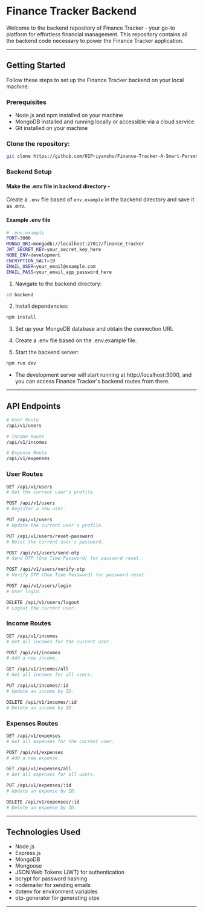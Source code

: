 # Finance Tracker Backend

Welcome to the backend repository of Finance Tracker - your go-to platform for effortless financial management. This repository contains all the backend code necessary to power the Finance Tracker application.

<hr/>

## Getting Started

Follow these steps to set up the Finance Tracker backend on your local machine:

### Prerequisites

- Node.js and npm installed on your machine
- MongoDB installed and running locally or accessible via a cloud service
- Git installed on your machine

### Clone the repository:

```bash
git clone https://github.com/01Priyanshu/Finance-Tracker-A-Smart-Personal-Finance-Management-System.git
```

### Backend Setup

#### Make the .env file in backend directory -

Create a `.env` file based of `env.example` in the backend directory and save it as .env.

#### Example .env file

```bash
# .env.example
PORT=3000
MONGO_URI=mongodb://localhost:27017/finance_tracker
JWT_SECRET_KEY=your_secret_key_here
NODE_ENV=development
ENCRYPTION_SALT=10
EMAIL_USER=your_email@example.com
EMAIL_PASS=your_email_app_password_here
```

1. Navigate to the backend directory:

```bash
cd backend
```

2. Install dependencies:

```bash
npm install
```

3. Set up your MongoDB database and obtain the connection URI.

4. Create a .env file based on the .env.example file.

5. Start the backend server:

```bash
npm run dev
```

- The development server will start running at http://localhost:3000, and you can access Finance Tracker's backend routes from there.

<hr/>

## API Endpoints

```bash
# User Route
/api/v1/users
```

```bash
# Income Route
/api/v1/incomes
```

```bash
# Expense Route
/api/v1/expenses
```

### User Routes

```bash
GET /api/v1/users
# Get the current user's profile.
```

```bash
POST /api/v1/users
# Register a new user.
```

```bash
PUT /api/v1/users
# Update the current user's profile.
```

```bash
PUT /api/v1/users/reset-password
# Reset the current user's password.
```

```bash
POST /api/v1/users/send-otp
# Send OTP (One Time Password) for password reset.
```

```bash
POST /api/v1/users/verify-otp
# Verify OTP (One Time Password) for password reset.
```

```bash
POST /api/v1/users/login
# User login.
```

```bash
DELETE /api/v1/users/logout
# Logout the current user.
```

### Income Routes

```bash
GET /api/v1/incomes
# Get all incomes for the current user.
```

```bash
POST /api/v1/incomes
# Add a new income.
```

```bash
GET /api/v1/incomes/all
# Get all incomes for all users.
```

```bash
PUT /api/v1/incomes/:id
# Update an income by ID.
```

```bash
DELETE /api/v1/incomes/:id
# Delete an income by ID.
```

### Expenses Routes

```bash
GET /api/v1/expenses
# Get all expenses for the current user.
```

```bash
POST /api/v1/expenses
# Add a new expense.
```

```bash
GET /api/v1/expenses/all
# Get all expenses for all users.
```

```bash
PUT /api/v1/expenses/:id
# Update an expense by ID.
```

```bash
DELETE /api/v1/expenses/:id
# Delete an expense by ID.
```

<hr/>

## Technologies Used

- Node.js
- Express.js
- MongoDB
- Mongoose
- JSON Web Tokens (JWT) for authentication
- bcrypt for password hashing
- nodemailer for sending emails
- dotenv for environment variables
- otp-generator for generating otps

<hr/>




